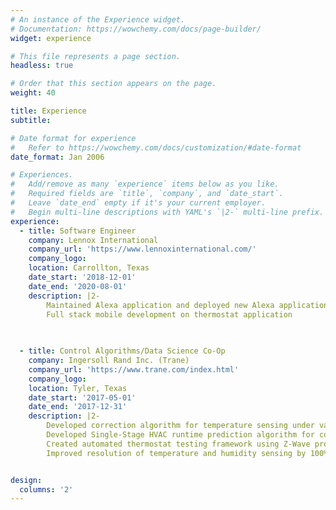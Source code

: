 ```yaml
---
# An instance of the Experience widget.
# Documentation: https://wowchemy.com/docs/page-builder/
widget: experience

# This file represents a page section.
headless: true

# Order that this section appears on the page.
weight: 40

title: Experience
subtitle:

# Date format for experience
#   Refer to https://wowchemy.com/docs/customization/#date-format
date_format: Jan 2006

# Experiences.
#   Add/remove as many `experience` items below as you like.
#   Required fields are `title`, `company`, and `date_start`.
#   Leave `date_end` empty if it's your current employer.
#   Begin multi-line descriptions with YAML's `|2-` multi-line prefix.
experience:
  - title: Software Engineer
    company: Lennox International
    company_url: 'https://www.lennoxinternational.com/'
    company_logo: 
    location: Carrollton, Texas
    date_start: '2018-12-01'
    date_end: '2020-08-01'
    description: |2-
        Maintained Alexa application and deployed new Alexa applications
		Full stack mobile development on thermostat application
 

        
  - title: Control Algorithms/Data Science Co-Op
    company: Ingersoll Rand Inc. (Trane)
    company_url: 'https://www.trane.com/index.html'
    company_logo: 
    location: Tyler, Texas
    date_start: '2017-05-01'
    date_end: '2017-12-31'
    description: |2-
        Developed correction algorithm for temperature sensing under various anomalies 
		Developed Single-Stage HVAC runtime prediction algorithm for cooling season 
		Created automated thermostat testing framework using Z-Wave protocol 
		Improved resolution of temperature and humidity sensing by 100% 


design:
  columns: '2'
---
```

